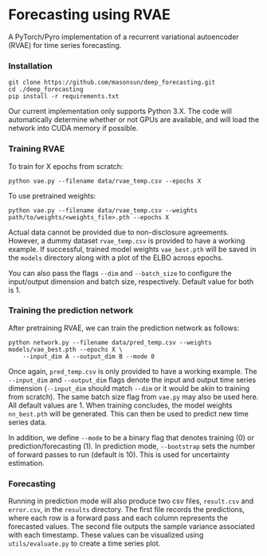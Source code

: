 # Forecasting using RVAE

A PyTorch/Pyro implementation of a recurrent variational autoencoder (RVAE) for time series forecasting.

### Installation

```Shell
git clone https://github.com/masonsun/deep_forecasting.git
cd ./deep_forecasting
pip install -r requirements.txt
```

Our current implementation only supports Python 3.X. The code will automatically determine whether or not GPUs are available, and will load the network into CUDA memory if possible.


### Training RVAE

To train for X epochs from scratch:
```Shell
python vae.py --filename data/rvae_temp.csv --epochs X
```

To use pretrained weights:
```Shell
python vae.py --filename data/rvae_temp.csv --weights path/to/weights/<weights_file>.pth --epochs X
```

Actual data cannot be provided due to non-disclosure agreements. However, a dummy dataset ``rvae_temp.csv`` is provided to have a working example. If successful, trained model weights ``vae_best.pth`` will be saved in the ``models`` directory along with a plot of the ELBO across epochs.

You can also pass the flags ``--dim`` and ``--batch_size`` to configure the input/output dimension and batch size, respectively. Default value for both is 1.


### Training the prediction network

After pretraining RVAE, we can train the prediction network as follows:

```Shell
python network.py --filename data/pred_temp.csv --weights models/vae_best.pth --epochs X \
	--input_dim A --output_dim B --mode 0
```

Once again, ``pred_temp.csv`` is only provided to have a working example. The ``--input_dim`` and ``--output_dim`` flags denote the input and output time series dimension (``--input_dim`` should match ``--dim`` or it would be akin to training from scratch). The same batch size flag from ``vae.py`` may also be used here. All default values are 1. When training concludes, the model weights ``nn_best.pth`` will be generated. This can then be used to predict new time series data.

In addition, we define ``--mode`` to be a binary flag that denotes training (0) or prediction/forecasting (1). In prediction mode, ``--bootstrap`` sets the number of forward passes to run (default is 10). This is used for uncertainty estimation.

### Forecasting

Running in prediction mode will also produce two csv files, ``result.csv`` and ``error.csv``, in the ``results`` directory. The first file records the predictions, where each row is a forward pass and each column represents the forecasted values. The second file outputs the sample variance associated with each timestamp. These values can be visualized using ``utils/evaluate.py`` to create a time series plot.